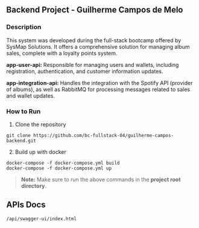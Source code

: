 ## Backend Project - Guilherme Campos de Melo

### Description
This system was developed during the full-stack bootcamp offered by SysMap Solutions. It offers a comprehensive solution for managing album sales, complete with a loyalty points system.

**app-user-api:** Responsible for managing users and wallets, including registration, authentication, and customer information updates.

**app-integration-api:** Handles the integration with the Spotify API (provider of albums), as well as RabbitMQ for processing messages related to sales and wallet updates.

### How to Run
1. Clone the repository

```
git clone https://github.com/bc-fullstack-04/guilherme-campos-backend.git
```
2. Build up with docker
```
docker-compose -f docker-compose.yml build
docker-compose -f docker-compose.yml up
```
> **Note:** Make sure to run the above commands in the **project root directory**.

## APIs Docs
```
/api/swagger-ui/index.html
```
